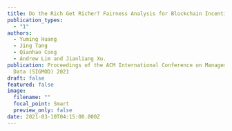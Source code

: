 ```yaml
---
title: Do the Rich Get Richer? Fairness Analysis for Blockchain Incentives
publication_types:
  - "1"
authors:
  - Yuming Huang
  - Jing Tang
  - Qianhao Cong
  - Andrew Lim and Jianliang Xu.
publication: Proceedings of the ACM International Conference on Management of
  Data (SIGMOD) 2021
draft: false
featured: false
image:
  filename: ""
  focal_point: Smart
  preview_only: false
date: 2021-03-10T04:15:00.000Z
---
```

